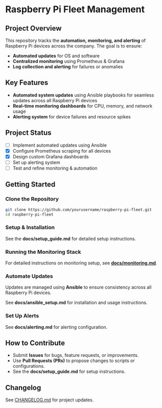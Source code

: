 # Raspberry Pi Fleet Management

## Project Overview
This repository tracks the **automation, monitoring, and alerting** of Raspberry Pi devices across the company. The goal is to ensure:

- **Automated updates** for OS and software
- **Centralized monitoring** using Prometheus & Grafana
- **Log collection and alerting** for failures or anomalies

## Key Features
- **Automated system updates** using Ansible playbooks for seamless updates across all Raspberry Pi devices
- **Real-time monitoring dashboards** for CPU, memory, and network usage
- **Alerting system** for device failures and resource spikes

## Project Status
- [ ] Implement automated updates using Ansible
- [x] Configure Prometheus scraping for all devices
- [x] Design custom Grafana dashboards
- [ ] Set up alerting system
- [ ] Test and refine monitoring & automation

## Getting Started
### Clone the Repository
```bash
git clone https://github.com/yourusername/raspberry-pi-fleet.git
cd raspberry-pi-fleet
```

### Setup & Installation
See the **docs/setup_guide.md** for detailed setup instructions.

### Running the Monitoring Stack
For detailed instructions on monitoring setup, see **[docs/monitoring.md](docs/monitoring.md)**.

### Automate Updates
Updates are managed using **Ansible** to ensure consistency across all Raspberry Pi devices.

See **docs/ansible_setup.md** for installation and usage instructions.

### Set Up Alerts
See **docs/alerting.md** for alerting configuration.

## How to Contribute
- Submit **Issues** for bugs, feature requests, or improvements.
- Use **Pull Requests (PRs)** to propose changes to scripts or configurations.
- See the **docs/setup_guide.md** for setup instructions.

## Changelog
See [CHANGELOG.md](CHANGELOG.md) for project updates.
